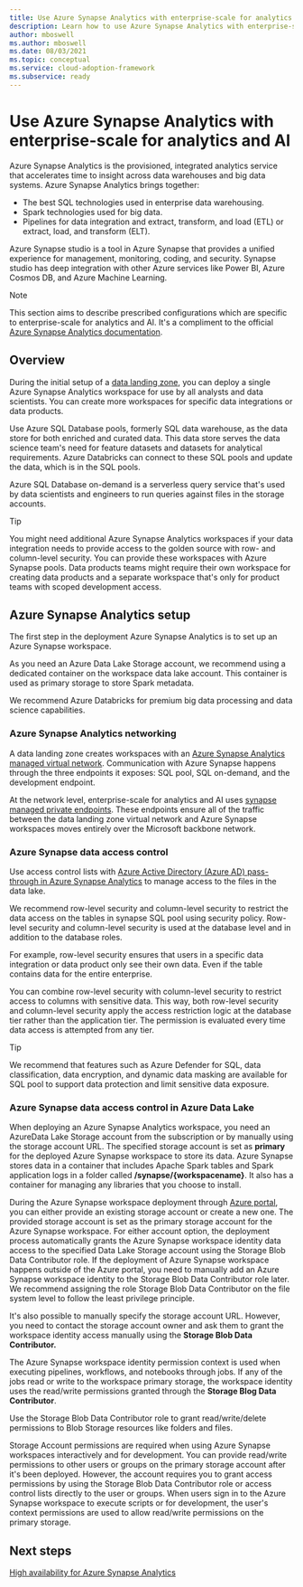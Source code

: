```yaml
---
title: Use Azure Synapse Analytics with enterprise-scale for analytics and AI 
description: Learn how to use Azure Synapse Analytics with enterprise-scale for analytics and AI.
author: mboswell
ms.author: mboswell
ms.date: 08/03/2021
ms.topic: conceptual
ms.service: cloud-adoption-framework
ms.subservice: ready
---
```


# Use Azure Synapse Analytics with enterprise-scale for analytics and AI 

Azure Synapse Analytics is the provisioned, integrated analytics service that accelerates time to insight across data warehouses and big data systems. Azure Synapse Analytics brings together:

- The best SQL technologies used in enterprise data warehousing.
- Spark technologies used for big data.
- Pipelines for data integration and extract, transform, and load (ETL) or extract, load, and transform (ELT).

Azure Synapse studio is a tool in Azure Synapse that provides a unified experience for management, monitoring, coding, and security. Synapse studio has deep integration with other Azure services like Power BI, Azure Cosmos DB, and Azure Machine Learning.

> [!NOTE]
> This section aims to describe prescribed configurations which are specific to enterprise-scale for analytics and AI. It's a compliment to the official [Azure Synapse Analytics documentation](/azure/synapse-analytics/).

## Overview

During the initial setup of a [data landing zone](../architectures/data-landing-zone.md), you can deploy a single Azure Synapse Analytics workspace for use by all analysts and data scientists. You can create more workspaces for specific data integrations or data products.

Use Azure SQL Database pools, formerly SQL data warehouse, as the data store for both enriched and curated data. This data store serves the data science team's need for feature datasets and datasets for analytical requirements. Azure Databricks can connect to these SQL pools and update the data, which is in the SQL pools.

Azure SQL Database on-demand is a serverless query service that's used by data scientists and engineers to run queries against files in the storage accounts.

> [!TIP]
> You might need additional Azure Synapse Analytics workspaces if your data integration needs to provide access to the golden source with row- and column-level security. You can provide these workspaces with Azure Synapse pools. Data products teams might require their own workspace for creating data products and a separate workspace that's only for product teams with scoped development access.

## Azure Synapse Analytics setup

The first step in the deployment Azure Synapse Analytics is to set up an Azure Synapse workspace.

As you need an Azure Data Lake Storage account, we recommend using a dedicated container on the workspace data lake account. This container is used as primary storage to store Spark metadata.

We recommend Azure Databricks for premium big data processing and data science capabilities.

### Azure Synapse Analytics networking

A data landing zone creates workspaces with an [Azure Synapse Analytics managed virtual network](/azure/synapse-analytics/security/synapse-workspace-managed-vnet). Communication with Azure Synapse happens through the three endpoints it exposes: SQL pool, SQL on-demand, and the development endpoint.

At the network level, enterprise-scale for analytics and AI uses [synapse managed private endpoints](/azure/synapse-analytics/security/synapse-workspace-managed-private-endpoints). These endpoints ensure all of the traffic between the data landing zone virtual network and Azure Synapse workspaces moves entirely over the Microsoft backbone network.

### Azure Synapse data access control

Use access control lists with [Azure Active Directory (Azure AD) pass-through in Azure Synapse Analytics](/azure/synapse-analytics/sql/active-directory-authentication#azure-ad-pass-through-in-azure-synapse-analytics) to manage access to the files in the data lake.

We recommend row-level security and column-level security to restrict the data access on the tables in synapse SQL pool using security policy. Row-level security and column-level security is used at the database level and in addition to the database roles.

For example, row-level security ensures that users in a specific data integration or data product only see their own data. Even if the table contains data for the entire enterprise.

You can combine row-level security with column-level security to restrict access to columns with sensitive data. This way, both row-level security and column-level security apply the access restriction logic at the database tier rather than the application tier. The permission is evaluated every time data access is attempted from any tier.

> [!TIP]
> We recommend that features such as Azure Defender for SQL, data classification, data encryption, and dynamic data masking are available for SQL pool to support data protection and limit sensitive data exposure.

### Azure Synapse data access control in Azure Data Lake

When deploying an Azure Synapse Analytics workspace, you need an AzureData Lake Storage account from the subscription or by manually using the storage account URL. The specified storage account is set as **primary** for the deployed Azure Synapse workspace to store its data. Azure Synapse stores data in a container that includes Apache Spark tables and Spark application logs in a folder called **/synapse/{workspacename}**. It also has a container for managing any libraries that you choose to install.

During the Azure Synapse workspace deployment through [Azure portal](https://ms.portal.azure.com/), you can either provide an existing storage account or create a new one. The provided storage account is set as the primary storage account for the Azure Synapse workspace. For either account option, the deployment process automatically grants the Azure Synapse workspace identity data access to the specified Data Lake Storage account using the Storage Blob Data Contributor role. If the deployment of Azure Synapse workspace happens outside of the Azure portal, you need to manually add an Azure Synapse workspace identity to the Storage Blob Data Contributor role later. We recommend assigning the role Storage Blob Data Contributor on the file system level to follow the least privilege principle.

It's also possible to manually specify the storage account URL. However, you need to contact the storage account owner and ask them to grant the workspace identity access manually using the **Storage Blob Data Contributor.**

The Azure Synapse workspace identity permission context is used when executing pipelines, workflows, and notebooks through jobs. If any of the jobs read or write to the workspace primary storage, the workspace identity uses the read/write permissions granted through the **Storage Blog Data Contributor**.

Use the Storage Blob Data Contributor role to grant read/write/delete permissions to Blob Storage resources like folders and files.

Storage Account permissions are required when using Azure Synapse workspaces interactively and for development. You can provide read/write permissions to other users or groups on the primary storage account after it's been deployed. However, the account requires you to grant access permissions by using the Storage Blob Data Contributor role or access control lists directly to the user or groups. When users sign in to the Azure Synapse workspace to execute scripts or for development, the user's context permissions are used to allow read/write permissions on the primary storage.

## Next steps

[High availability for Azure Synapse Analytics](../../../migrate/azure-best-practices/analytics/azure-synapse.md)
